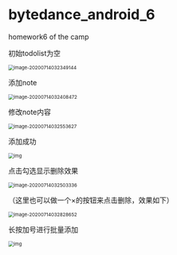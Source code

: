 # bytedance_android_6
homework6 of the camp 



初始todolist为空

<img src="README.assets/image-20200714032349144.png" alt="image-20200714032349144" style="zoom:67%;" />

添加note

<img src="README.assets/image-20200714032408472.png" alt="image-20200714032408472" style="zoom:67%;" />

修改note内容

<img src="README.assets/image-20200714032553627.png" alt="image-20200714032553627" style="zoom:67%;" />



添加成功

<img src="README.assets/8BD6F730D22BEE4D33C400BCF7358BB8.jpg" alt="img" style="zoom:67%;" />

点击勾选显示删除效果

<img src="README.assets/image-20200714032503336.png" alt="image-20200714032503336" style="zoom:67%;" />

（这里也可以做一个×的按钮来点击删除，效果如下）

<img src="README.assets/image-20200714032828652.png" alt="image-20200714032828652" style="zoom:67%;" />

长按加号进行批量添加

<img src="README.assets/8B33A72C9A17974E8CC4B0C8FAE59838.jpg" alt="img" style="zoom:67%;" />